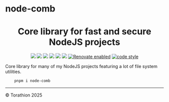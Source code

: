 # node-comb

<p align="center">
<h1 align="center">Core library for fast and secure NodeJS projects</h1>
<p align="center">
  <a href="https://www.npmjs.com/package/node-comb"><img src="https://img.shields.io/npm/v/node-comb?style=for-the-badge&logo=npm"/></a>
  <a href="https://npmtrends.com/node-comb"><img src="https://img.shields.io/npm/dm/node-comb?style=for-the-badge"/></a>
  <a href="https://bundlephobia.com/package/node-comb"><img src="https://img.shields.io/bundlephobia/minzip/node-comb?style=for-the-badge"/></a>
  <a href="./LICENSE"><img src="https://img.shields.io/github/license/Torathion/node-comb?style=for-the-badge"/></a>
  <a href="https://codecov.io/gh/torathion/node-comb"><img src="https://codecov.io/gh/torathion/node-comb/branch/main/graph/badge.svg?style=for-the-badge" /></a>
  <a href="https://github.com/torathion/node-comb/actions"><img src="https://img.shields.io/github/actions/workflow/status/torathion/node-comb/build.yml?style=for-the-badge&logo=esbuild"/></a>
  <a href="https://renovatebot.com"><img alt="Renovate enabled" src="https://img.shields.io/badge/renovate-enabled-brightgreen.svg?style=for-the-badge&logo=renovate"></a>
   <a href="https://github.com/prettier/prettier#readme"><img alt="code style" src="https://img.shields.io/badge/code_style-prettier-ff69b4.svg?style=for-the-badge&logo=prettier"></a>
</p>
</p>

Core library for many of my NodeJS projects featuring a lot of file system utilities.

```powershell
    pnpm i node-comb
```

---

© Torathion 2025
